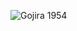 ![Gojira 1954](https://i2.wp.com/www.moviehousememories.com/wp-content/uploads/2017/12/Gojira-Godzilla-1954-featured.jpg?fit=1200%2C675&ssl=1)
